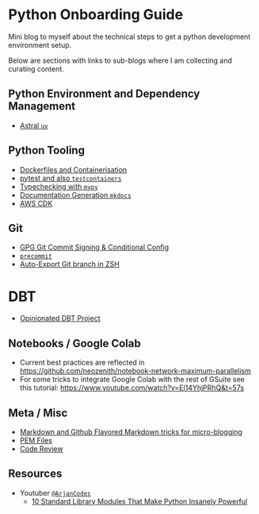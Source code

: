 # Python Onboarding Guide

Mini blog to myself about the technical steps to get a python development environment setup.

Below are sections with links to sub-blogs where I am collecting and curating content.

## Python Environment and Dependency Management

- [Astral `uv`](guides/ASTRAL_RUFF_UV.md)

## Python Tooling

- [Dockerfiles and Containerisation](guides/CONTAINERS.md)
- [pytest and also `testcontainers`](guides/PYTEST.md)
- [Typechecking with `mypy`](guides/TYPECHECKING.md)
- [Documentation Generation `mkdocs`](guides/DOCS_MKDOCS.md)
- [AWS CDK](guides/IAC_CDK.md)

## Git
- [GPG Git Commit Signing & Conditional Config](guides/GPG_COMMIT_SIGNING.md)
- [`precommit`](guides/ASTRAL_RUFF_UV.md)
- [Auto-Export Git branch in ZSH](guides/ZSH_GIT_BRANCH.md)

# DBT

- [Opinionated DBT Project](dbt-project/README.md)

## Notebooks / Google Colab

 - Current best practices are reflected in https://github.com/neozenith/notebook-network-maximum-parallelism
 - For some tricks to integrate Google Colab with the rest of GSuite see this tutorial: https://www.youtube.com/watch?v=El14YhjPRhQ&t=57s

## Meta / Misc

 - [Markdown and Github Flavored Markdown tricks for micro-blogging](guides/MARKDOWN.md)
 - [PEM Files](guides/PEM.md)
 - [Code Review](guides/CODE_REVIEW.md)

## Resources

- Youtuber [`@ArjanCodes`](https://www.youtube.com/@ArjanCodes)
  - [10 Standard Library Modules That Make Python Insanely Powerful
](https://www.youtube.com/watch?v=eZ9RqnkJxsk)
